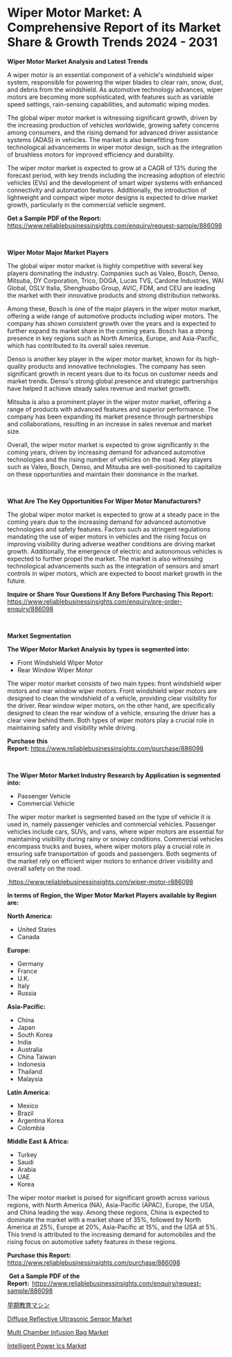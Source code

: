 <p><h1>Wiper Motor Market: A Comprehensive Report of its Market Share & Growth Trends 2024 - 2031</h1></p><p><strong>Wiper Motor Market Analysis and Latest Trends</strong></p>
<p><p>A wiper motor is an essential component of a vehicle's windshield wiper system, responsible for powering the wiper blades to clear rain, snow, dust, and debris from the windshield. As automotive technology advances, wiper motors are becoming more sophisticated, with features such as variable speed settings, rain-sensing capabilities, and automatic wiping modes.</p><p>The global wiper motor market is witnessing significant growth, driven by the increasing production of vehicles worldwide, growing safety concerns among consumers, and the rising demand for advanced driver assistance systems (ADAS) in vehicles. The market is also benefitting from technological advancements in wiper motor design, such as the integration of brushless motors for improved efficiency and durability.</p><p>The wiper motor market is expected to grow at a CAGR of 13% during the forecast period, with key trends including the increasing adoption of electric vehicles (EVs) and the development of smart wiper systems with enhanced connectivity and automation features. Additionally, the introduction of lightweight and compact wiper motor designs is expected to drive market growth, particularly in the commercial vehicle segment.</p></p>
<p><strong>Get a Sample PDF of the Report:&nbsp;</strong> <a href="https://www.reliablebusinessinsights.com/enquiry/request-sample/886098">https://www.reliablebusinessinsights.com/enquiry/request-sample/886098</a></p>
<p>&nbsp;</p>
<p><strong>Wiper Motor Major Market Players</strong></p>
<p><p>The global wiper motor market is highly competitive with several key players dominating the industry. Companies such as Valeo, Bosch, Denso, Mitsuba, DY Corporation, Trico, DOGA, Lucas TVS, Cardone Industries, WAI Global, OSLV Italia, Shenghuabo Group, AVIC, FDM, and CEU are leading the market with their innovative products and strong distribution networks.</p><p>Among these, Bosch is one of the major players in the wiper motor market, offering a wide range of automotive products including wiper motors. The company has shown consistent growth over the years and is expected to further expand its market share in the coming years. Bosch has a strong presence in key regions such as North America, Europe, and Asia-Pacific, which has contributed to its overall sales revenue.</p><p>Denso is another key player in the wiper motor market, known for its high-quality products and innovative technologies. The company has seen significant growth in recent years due to its focus on customer needs and market trends. Denso's strong global presence and strategic partnerships have helped it achieve steady sales revenue and market growth.</p><p>Mitsuba is also a prominent player in the wiper motor market, offering a range of products with advanced features and superior performance. The company has been expanding its market presence through partnerships and collaborations, resulting in an increase in sales revenue and market size.</p><p>Overall, the wiper motor market is expected to grow significantly in the coming years, driven by increasing demand for advanced automotive technologies and the rising number of vehicles on the road. Key players such as Valeo, Bosch, Denso, and Mitsuba are well-positioned to capitalize on these opportunities and maintain their dominance in the market.</p></p>
<p>&nbsp;</p>
<p><strong>What Are The Key Opportunities For Wiper Motor Manufacturers?</strong></p>
<p><p>The global wiper motor market is expected to grow at a steady pace in the coming years due to the increasing demand for advanced automotive technologies and safety features. Factors such as stringent regulations mandating the use of wiper motors in vehicles and the rising focus on improving visibility during adverse weather conditions are driving market growth. Additionally, the emergence of electric and autonomous vehicles is expected to further propel the market. The market is also witnessing technological advancements such as the integration of sensors and smart controls in wiper motors, which are expected to boost market growth in the future.</p></p>
<p><strong>Inquire or Share Your Questions If Any Before Purchasing This Report:</strong> <a href="https://www.reliablebusinessinsights.com/enquiry/pre-order-enquiry/886098">https://www.reliablebusinessinsights.com/enquiry/pre-order-enquiry/886098</a></p>
<p>&nbsp;</p>
<p><strong>Market Segmentation</strong></p>
<p><strong>The Wiper Motor Market Analysis by types is segmented into:</strong></p>
<p><ul><li>Front Windshield Wiper Motor</li><li>Rear Window Wiper Motor</li></ul></p>
<p><p>The wiper motor market consists of two main types: front windshield wiper motors and rear window wiper motors. Front windshield wiper motors are designed to clean the windshield of a vehicle, providing clear visibility for the driver. Rear window wiper motors, on the other hand, are specifically designed to clean the rear window of a vehicle, ensuring the driver has a clear view behind them. Both types of wiper motors play a crucial role in maintaining safety and visibility while driving.</p></p>
<p><strong>Purchase this Report:&nbsp;</strong><a href="https://www.reliablebusinessinsights.com/purchase/886098">https://www.reliablebusinessinsights.com/purchase/886098</a></p>
<p>&nbsp;</p>
<p><strong>The Wiper Motor Market Industry Research by Application is segmented into:</strong></p>
<p><ul><li>Passenger Vehicle</li><li>Commercial Vehicle</li></ul></p>
<p><p>The wiper motor market is segmented based on the type of vehicle it is used in, namely passenger vehicles and commercial vehicles. Passenger vehicles include cars, SUVs, and vans, where wiper motors are essential for maintaining visibility during rainy or snowy conditions. Commercial vehicles encompass trucks and buses, where wiper motors play a crucial role in ensuring safe transportation of goods and passengers. Both segments of the market rely on efficient wiper motors to enhance driver visibility and overall safety on the road.</p></p>
<p><a href="https://www.reliablebusinessinsights.com/wiper-motor-r886098">&nbsp;https://www.reliablebusinessinsights.com/wiper-motor-r886098</a></p>
<p><strong>In terms of Region, the Wiper Motor Market Players available by Region are:</strong></p>
<p>
    <p> <strong> North America: </strong>
        <ul>
            <li>United States</li>
            <li>Canada</li>
        </ul>
        </p> 
    <p> <strong> Europe: </strong>
        <ul>
            <li>Germany</li>
            <li>France</li>
            <li>U.K.</li>
            <li>Italy</li>
            <li>Russia</li>
        </ul>
        </p> 
    <p> <strong> Asia-Pacific: </strong>
        <ul>
            <li>China</li>
            <li>Japan</li>
            <li>South Korea</li>
            <li>India</li>
            <li>Australia</li>
            <li>China Taiwan</li>
            <li>Indonesia</li>
            <li>Thailand</li>
            <li>Malaysia</li>
        </ul>
        </p> 
    <p> <strong> Latin America: </strong>
        <ul>
            <li>Mexico</li>
            <li>Brazil</li>
            <li>Argentina Korea</li>
            <li>Colombia</li>
        </ul>
        </p> 
    <p> <strong> Middle East & Africa: </strong>
        <ul>
            <li>Turkey</li>
            <li>Saudi</li>
            <li>Arabia</li>
            <li>UAE</li>
            <li>Korea</li>
        </ul>
    </p>
    </p>
<p><p>The wiper motor market is poised for significant growth across various regions, with North America (NA), Asia-Pacific (APAC), Europe, the USA, and China leading the way. Among these regions, China is expected to dominate the market with a market share of 35%, followed by North America at 25%, Europe at 20%, Asia-Pacific at 15%, and the USA at 5%. This trend is attributed to the increasing demand for automobiles and the rising focus on automotive safety features in these regions.</p></p>
<p><strong>Purchase this Report: </strong><a href="https://www.reliablebusinessinsights.com/purchase/886098">https://www.reliablebusinessinsights.com/purchase/886098</a></p>
<p>&nbsp;<strong>Get a Sample PDF of the Report:&nbsp;&nbsp;</strong><a href="https://www.reliablebusinessinsights.com/enquiry/request-sample/886098">https://www.reliablebusinessinsights.com/enquiry/request-sample/886098</a></p>
<p><strong></strong></p>
<p><p><a href="https://github.com/pepo3k/Market-Research-Report-List-2/blob/main/1111982675.md">早期教育マシン</a></p><p><a href="https://medium.com/@billyrice626/global-diffuse-reflective-ultrasonic-sensor-market-focus-on-application-end-use-industry-type-3ca13f92d52d">Diffuse Reflective Ultrasonic Sensor Market</a></p><p><a href="https://medium.com/@joshdavis1955/multi-chamber-infusion-bag-market-emerging-trends-and-future-prospects-for-period-from-2024-to-2031-b7029198e19f">Multi Chamber Infusion Bag Market</a></p><p><a href="https://issuu.com/reportprime-2/docs/intelligent-power-ics-market-size-2030.pptx">Intelligent Power Ics Market</a></p></p>